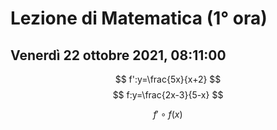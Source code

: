 # Lezione di Matematica (1° ora)
## Venerdì 22 ottobre 2021, 08:11:00


$$
f':y=\frac{5x}{x+2}
$$
$$
f:y=\frac{2x-3}{5-x}
$$


$$
f'\circ f(x)
$$
<!--stackedit_data:
eyJoaXN0b3J5IjpbNTEzMjMwODE4XX0=
-->